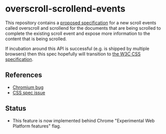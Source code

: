 # overscroll-scrollend-events
This repository contains a [proposed specification](https://navidz.github.io/overscroll-scrollend-events/) for a new scroll events called overscroll and scrollend for the documents that are being scrolled to complete the existing scroll event and expose more information to the content that is being scrolled.

If incubation around this API is successful (e.g. is shipped by multiple browsers) then this spec hopefully will transition to [the W3C CSS specification](https://github.com/w3c/csswg-drafts/issues/3801).

## References
* [Chromium bug](https://bugs.chromium.org/p/chromium/issues/detail?id=907601)
* [CSS spec issue](https://github.com/w3c/csswg-drafts/issues/3801)

## Status
* This feature is now implemented behind Chrome "Experimental Web Platform features" flag.
